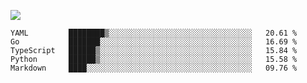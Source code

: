 ![](https://github-profile-summary-cards.vercel.app/api/cards/profile-details?username=igtm&theme=dracula)
<!--START_SECTION:waka-->
```text
YAML         ████████▒░░░░░░░░░░░░░░░░░░░░░░░░░░░░░░░░   20.61 % 
Go           ███████░░░░░░░░░░░░░░░░░░░░░░░░░░░░░░░░░░   16.69 % 
TypeScript   ██████▒░░░░░░░░░░░░░░░░░░░░░░░░░░░░░░░░░░   15.84 % 
Python       ██████▒░░░░░░░░░░░░░░░░░░░░░░░░░░░░░░░░░░   15.58 % 
Markdown     ████░░░░░░░░░░░░░░░░░░░░░░░░░░░░░░░░░░░░░   09.76 % 
```
<!--END_SECTION:waka-->
